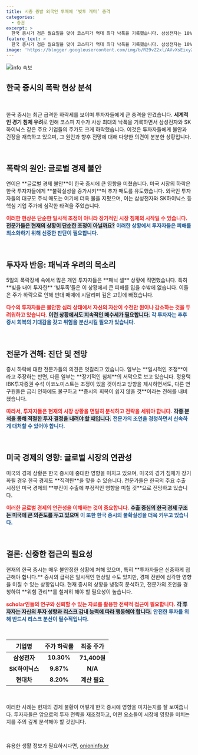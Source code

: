 ```yaml
---
title: 시총 증발 외국인 투매에 ‘빚투 개미’ 충격
categories:
  - 증권
excerpt: >
  한국 증시가 검은 월요일을 맞아 코스피가 역대 최다 낙폭을 기록했습니다. 삼성전자는 10% 대 급락, 외국인 투자자들의 매도가 이어지며 불안감이 커지고 있습니다. 전문가들은 일시 조정과 장기 침체 가능성의 시각이 엇갈리고 있습니다. 투자자들은 지옥 같은 현실에 직면했습니다.
feature_text: >
  한국 증시가 검은 월요일을 맞아 코스피가 역대 최다 낙폭을 기록했습니다. 삼성전자는 10% 대 급락, 외국인 투자자들의 매도가 이어지며 불안감이 커지고 있습니다. 전문가들은 일시 조정과 장기 침체 가능성의 시각이 엇갈리고 있습니다. 투자자들은 지옥 같은 현실에 직면했습니다.
image: 'https://blogger.googleusercontent.com/img/b/R29vZ2xl/AVvXsEixyZcFfHzMRdzZMjFBmAUKJYCLCGyLL1o632UiGVXcaFdKo_bkvkuCioo0uUKlGfBVcT3P84aROyZIXSBEx3Aw5nCQ3pTgDom1WDC4m8eifvWiAmWEEVb4x6G_l8C0QH225ldMjyaFvpxGEBGNO37VmDTDMHGhJPq73UglMfDca1-0aw/s1600/blogspot.png'
---
```


<p><img src="https://blogger.googleusercontent.com/img/b/R29vZ2xl/AVvXsEixyZcFfHzMRdzZMjFBmAUKJYCLCGyLL1o632UiGVXcaFdKo_bkvkuCioo0uUKlGfBVcT3P84aROyZIXSBEx3Aw5nCQ3pTgDom1WDC4m8eifvWiAmWEEVb4x6G_l8C0QH225ldMjyaFvpxGEBGNO37VmDTDMHGhJPq73UglMfDca1-0aw/s1600/blogspot.png" alt="info 속보" /></p>

<h2 data-ke-size="size26">한국 증시의 폭락 현상 분석</h2>

<p data-ke-size="size16">&nbsp;</p>

<p>한국 증시는 최근 급격한 하락세를 보이며 투자자들에게 큰 충격을 안겼습니다. <strong>세계적인 경기 침체 우려</strong>로 인해 코스피 지수가 사상 최대의 낙폭을 기록하면서 삼성전자와 SK하이닉스 같은 주요 기업들의 주가도 크게 하락했습니다. 이것은 투자자들에게 불안과 긴장을 재촉하고 있으며, 그 원인과 향후 전망에 대해 다양한 의견이 분분한 상황입니다.</p>

<p data-ke-size="size16">&nbsp;</p>

<h2 data-ke-size="size26">폭락의 원인: 글로벌 경제 불안</h2>

<p data-ke-size="size16">연이은 **글로벌 경제 불안**이 한국 증시에 큰 영향을 미쳤습니다. 미국 시장의 하락은 한국 투자자들에게 **불확실성을 증가시키**며 추가 매도를 유도했습니다. 외국인 투자자들의 대규모 주식 매도는 여기에 더욱 불을 지폈으며, 이는 삼성전자와 SK하이닉스 등 핵심 기업 주가에 심각한 타격을 주었습니다. </p>

<p><b><span style="color: #ee2323;">이러한 현상은 단순한 일시적 조정이 아니라 장기적인 시장 침체의 시작일 수 있습니다.</span></b> <b><span style="background-color: #21538527;">전문가들은 현재의 상황이 단순한 조정이 아닐까요?</span></b> <b><span style="color: #1a5490;">이러한 상황에서 투자자들은 피해를 최소화하기 위해 신중한 판단이 필요합니다.</span></b></p>

<p data-ke-size="size16">&nbsp;</p>

<h2 data-ke-size="size26">투자자 반응: 패닉과 우려의 목소리</h2>

<p data-ke-size="size16">5일의 폭락장세 속에서 많은 개인 투자자들은 **패닉 셀** 상황에 직면했습니다. 특히 **빚을 내어 투자한** ‘빚투족’들은 이 상황에서 큰 피해를 입을 수밖에 없습니다. 이들은 주가 하락으로 인해 반대 매매에 시달리며 깊은 고민에 빠졌습니다. </p>

<p><b><span style="color: #ee2323;">다수의 투자자들은 불안한 심리 상태에서 자신의 자산이 수천만 원이나 감소하는 것을 두려워하고 있습니다.</span></b> <b><span style="background-color: #21538527;">이런 상황에서도 지속적인 매수세가 필요합니다.</span></b> <b><span style="color: #1a5490;">각 투자자는 추후 증시 회복의 기대감을 갖고 위험을 분산시킬 필요가 있습니다.</span></b></p>

<p data-ke-size="size16">&nbsp;</p>

<h2 data-ke-size="size26">전문가 견해: 진단 및 전망</h2>

<p data-ke-size="size16">증시 하락에 대한 전문가들의 의견은 엇갈리고 있습니다. 일부는 **일시적인 조정**이라고 주장하는 반면, 다른 일부는 **장기적인 침체**의 서막으로 보고 있습니다. 정용택 IBK투자증권 수석 이코노미스트는 조정이 있을 것이라고 방향을 제시하면서도, 다른 연구원들은 금리 인하에도 불구하고 **증시의 회복이 쉽지 않을 것**이라는 견해를 내비쳤습니다. </p>

<p><b><span style="color: #ee2323;">따라서, 투자자들은 현재의 시장 상황을 면밀히 분석하고 전략을 세워야 합니다.</span></b> <b><span style="background-color: #21538527;">각종 분석을 통해 적절한 투자 결정을 내려야 할 때입니다.</span></b> <b><span style="color: #1a5490;">전문가의 조언을 경청하면서 신속하게 대처할 수 있어야 합니다.</span></b></p>

<p data-ke-size="size16">&nbsp;</p>

<h2 data-ke-size="size26">미국 경제의 영향: 글로벌 시장의 연관성</h2>

<p data-ke-size="size16">미국의 경제 상황은 한국 증시에 중대한 영향을 미치고 있으며, 미국의 경기 침체가 장기화될 경우 한국 경제도 **직격탄**을 맞을 수 있습니다. 전문가들은 한국의 주요 수출 시장인 미국 경제의 **부진이 수출에 부정적인 영향을 미칠 것**으로 전망하고 있습니다. </p>

<p><b><span style="color: #ee2323;">이러한 글로벌 경제의 연관성을 이해하는 것이 중요합니다.</span></b> <b><span style="background-color: #21538527;">수출 중심의 한국 경제 구조는 미국에 큰 의존도를 두고 있으며</span></b> <b><span style="color: #1a5490;">이 또한 한국 증시의 불확실성을 더욱 키우고 있습니다.</span></b></p>

<p data-ke-size="size16">&nbsp;</p>

<h2 data-ke-size="size26">결론: 신중한 접근의 필요성</h2>

<p data-ke-size="size16">현재의 한국 증시는 매우 불안정한 상황에 처해 있으며, 특히 **투자자들은 신중하게 접근해야 합니다.** 증시의 급락은 일시적인 현상일 수도 있지만, 경제 전반에 심각한 영향을 미칠 수 있는 상황입니다. 현재 증시의 상황을 냉정히 분석하고, 전문가의 조언을 경청하여 **위험 관리**를 철저히 해야 할 필요성이 높습니다. </p>

<p><b><span style="color: #ee2323;">scholar인들의 연구와 신뢰할 수 있는 자료를 활용한 전략적 접근이 필요합니다.</span></b> <b><span style="background-color: #21538527;">각 투자자는 자신의 투자 성향과 리스크 감내 능력에 따라 행동해야 합니다.</span></b> <b><span style="color: #1a5490;">안전한 투자를 위해 반드시 리스크 분산이 필수적입니다.</span></b></p>

<p data-ke-size="size16">&nbsp;</p>

<table style="width: 100%;">
  <thead>
    <tr>
      <th style="text-align: center;">기업명</th>
      <th style="text-align: center;">주가 하락률</th>
      <th style="text-align: center;">최종 주가</th>
    </tr>
  </thead>
  <tbody>
    <tr>
      <td style="text-align: center; height: 17px;"><b>삼성전자</b></td>
      <td style="text-align: center; height: 17px;"><b>10.30%</b></td>
      <td style="text-align: center; height: 17px;"><b>71,400원</b></td>
    </tr>
    <tr>
      <td style="text-align: center; height: 17px;"><b>SK하이닉스</b></td>
      <td style="text-align: center; height: 17px;"><b>9.87%</b></td>
      <td style="text-align: center; height: 17px;"><b>N/A</b></td>
    </tr>
    <tr>
      <td style="text-align: center; height: 17px;"><b>현대차</b></td>
      <td style="text-align: center; height: 17px;"><b>8.20%</b></td>
      <td style="text-align: center; height: 17px;"><b>계산 필요</b></td>
    </tr>
  </tbody>
</table>

<p data-ke-size="size16">&nbsp;</p>

<p data-ke-size="size16">이러한 사례는 현재의 경제 불황이 어떻게 한국 증시에 영향을 미치는지를 잘 보여줍니다. 투자자들은 앞으로의 투자 전략을 재조정하고, 어떤 요소들이 시장에 영향을 미치는지를 주의 깊게 분석해야 할 것입니다.</p>

<p data-ke-size="size16">&nbsp;</p>
유용한 생활 정보가 필요하시다면, <a href="https://onioninfo.kr" rel="dofollow">onioninfo.kr</a>


